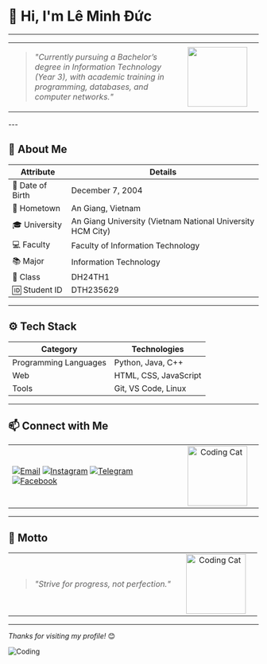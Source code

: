 # 👋 Hi, I'm Lê Minh Đức

---

<table>
  <tr>
    <td>
      
  > *"Currently pursuing a Bachelor’s degree in Information Technology (Year 3), with academic training in programming, databases, and computer networks."*
> 
</td>
<td width="150" align="center">
  <img src="https://media4.giphy.com/media/v1.Y2lkPTc5MGI3NjExcTZsbGE5eTBwbWxjaTJueGY4ZW5neWM2eXJndWNkMDY2d3N6OXRveiZlcD12MV9pbnRlcm5hbF9naWZfYnlfaWQmY3Q9Zw/bGgsc5mWoryfgKBx1u/giphy.gif" width="120" />
</td>
</tr> </table>
---

## 💼 About Me

| Attribute       | Details                                                      |
|-----------------|--------------------------------------------------------------|
| 🎂 Date of Birth | December 7, 2004                                            |
| 🏡 Hometown     | An Giang, Vietnam                                           |
| 🎓 University   | An Giang University (Vietnam National University HCM City) |
| 💻 Faculty      | Faculty of Information Technology                           |
| 📚 Major        | Information Technology                                      |
| 🏫 Class        | DH24TH1                                                    |
| 🆔 Student ID   | DTH235629                                                  |

---

## ⚙️ Tech Stack

| Category             | Technologies                      |
|----------------------|---------------------------------|
| Programming Languages | Python, Java, C++                |
| Web                  | HTML, CSS, JavaScript           |
| Tools                | Git, VS Code, Linux             |

---

## 📫 Connect with Me

<table>
  <tr>
    <td>

[![Email](https://img.shields.io/badge/Email-D14836?style=for-the-badge&logo=gmail&logoColor=white)](mailto:duc_dth235629@student.agu.edu.vn) 
[![Instagram](https://img.shields.io/badge/Instagram-E4405F?style=for-the-badge&logo=instagram&logoColor=white)](https://instagram.com/leminhduc.04/) 
[![Telegram](https://img.shields.io/badge/Telegram-0088cc?style=for-the-badge&logo=telegram&logoColor=white)](https://t.me/KenGKanowaki) 
[![Facebook](https://img.shields.io/badge/Facebook-1877F2?style=for-the-badge&logo=facebook&logoColor=white)](https://www.facebook.com/duc.super.04/)

</td>
<td width="150" align="center">
  <img src="https://media2.giphy.com/media/v1.Y2lkPTc5MGI3NjExbnh0Zjdlc2lvdnpjY25keTR4aHNndXFzeXdtNWdrc3R3cW84YmFjcCZlcD12MV9pbnRlcm5hbF9naWZfYnlfaWQmY3Q9Zw/QdYVeDStxnrvfpmvef/giphy.gif" alt="Coding Cat" width="120" />
</td>
</tr> </table>

---

## 🚀 Motto

<table>
  <tr>
    <td>

> *"Strive for progress, not perfection."*

</td>
<td width="150" align="center">
  <img src="https://media.giphy.com/media/JIX9t2j0ZTN9S/giphy.gif" alt="Coding Cat" width="120" />
</td>
</tr> </table>

---

*Thanks for visiting my profile!* 😊

![Coding](https://media3.giphy.com/media/v1.Y2lkPTc5MGI3NjExOW1sMzF1NzdtdXBjMDUxNmZzM3U5NTFxNG43NWl1ZXlhaGpsbXp6ayZlcD12MV9pbnRlcm5hbF9naWZfYnlfaWQmY3Q9Zw/L1R1tvI9svkIWwpVYr/giphy.gif)
